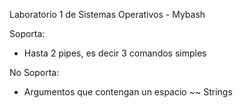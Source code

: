 Laboratorio 1 de Sistemas Operativos - Mybash

Soporta:
- Hasta 2 pipes, es decir 3 comandos simples

No Soporta:
- Argumentos que contengan un espacio ~~ Strings
